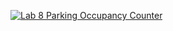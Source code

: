 [![Lab 8 Parking Occupancy Counter](https://img.youtube.com/vi/zQhMHgk4W3U/0.jpg)](https://www.youtube.com/watch?v=zQhMHgk4W3U)
